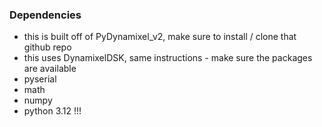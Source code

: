 ### Dependencies
- this is built off of PyDynamixel_v2, make sure to install / clone that github repo
- this uses DynamixelDSK, same instructions - make sure the packages are available
- pyserial
- math
- numpy
- python 3.12 !!! 


